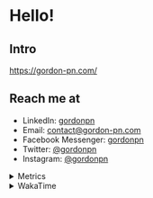 # Hello!

## Intro

<https://gordon-pn.com/>

## Reach me at

- LinkedIn: [gordonpn](https://www.linkedin.com/in/gordonpn/)
- Email: [contact@gordon-pn.com](mailto:contact@gordon-pn.com)
- Facebook Messenger: [gordonpn](https://www.messenger.com/t/Gordonpn)
- Twitter: [@gordonpn](https://twitter.com/Gordonpn)
- Instagram: [@gordonpn](https://www.instagram.com/gordonpn/)

<details>
  <summary>Metrics</summary>

  <img align="center" src="https://github.com/gordonpn/gordonpn/blob/master/github-metrics.svg" alt="GitHub Metrics">

</details>

<details>
  <summary>WakaTime</summary>

  <!--START_SECTION:waka-->
📊 **This Week I Spent My Time On** 

```text
💬 Programming Languages: 
Other                    15 hrs 16 mins      ███████░░░░░░░░░░░░░░░░░░   27.19 % 
Java                     13 hrs 33 mins      ██████░░░░░░░░░░░░░░░░░░░   24.14 % 
XML                      9 hrs 47 mins       ████░░░░░░░░░░░░░░░░░░░░░   17.44 % 
Brazil Dependency Config 7 hrs 53 mins       ████░░░░░░░░░░░░░░░░░░░░░   14.06 % 
Bash                     5 hrs 26 mins       ██░░░░░░░░░░░░░░░░░░░░░░░   09.70 % 

🔥 Editors: 
Chrome                   37 hrs 2 mins       ████████████████░░░░░░░░░   65.94 % 
iTerm2                   7 hrs 35 mins       ███░░░░░░░░░░░░░░░░░░░░░░   13.51 % 
IntelliJ IDEA            4 hrs 27 mins       ██░░░░░░░░░░░░░░░░░░░░░░░   07.95 % 
Slack                    2 hrs 42 mins       █░░░░░░░░░░░░░░░░░░░░░░░░   04.82 % 
Firefox                  1 hr 31 mins        █░░░░░░░░░░░░░░░░░░░░░░░░   02.71 % 
```


 Last Updated on 13/03/2025 16:29:15 UTC
<!--END_SECTION:waka-->
</details>
